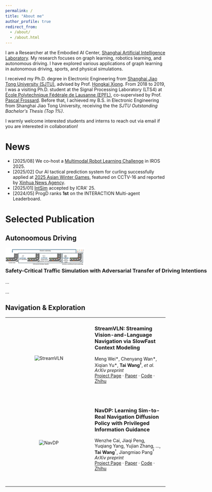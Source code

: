 ```yaml
---
permalink: /
title: "About me"
author_profile: true
redirect_from: 
  - /about/
  - /about.html
---
```

I am a Researcher at the Embodied AI Center, [Shanghai Artificial Intelligence Laboratory](https://www.shlab.org.cn/). My research focuses on graph learning, robotics learning, and autonomous driving. I have explored various applications of graph learning in autonomous driving, sports, and physical simulations.

I received my Ph.D. degree in Electronic Engineering from [Shanghai Jiao Tong University (SJTU)](https://en.sjtu.edu.cn), advised by Prof. [Hongkai Xiong](https://min.sjtu.edu.cn/En/FacultyShow/4?Vid=14). From 2018 to 2019, I was a visiting Ph.D. student at the Signal Processing Laboratory (LTS4) at [École Polytechnique Fédérale de Lausanne (EPFL)](https://www.epfl.ch/en/), co-supervised by Prof. [Pascal Frossard](https://people.epfl.ch/pascal.frossard). Before that, I achieved my B.S. in Electronic Engineering from Shanghai Jiao Tong University, receiving the the *SJTU Outstanding Bachelor's Thesis (Top 1%)*.

I warmly welcome interested students and interns to reach out via email if you are interested in collaboration!

News
======
* \[2025/08\] We co-host a [Multimodal Robot Learning Challenge](https://internrobotics.shlab.org.cn/challenge/2025/) in IROS 2025. 
* \[2025/02\] Our AI tactical prediction system for curling successfully applied at [2025 Asian Winter Games](https://www.harbin2025.com/english/index.html), featured on CCTV-16 and reported by [Xinhua News Agency](https://www.news.cn/sports/20250214/96fecff076cf4918bcbacc2540d6f837/c.html).
* \[2025/01\] [IntSim](https://arxiv.org/abs/2503.05180) accepted by ICRA' 25.
* \[2024/05\] ProgD ranks **1st** on the INTERACTION Multi-agent Leaderboard.

Selected Publication
======
<h2 class="archive__item-title">Autonoomous Driving</h2>
<div class="list__item">
  <div style="display: flex; align-items: flex-start; margin-bottom: 2em;">
    <div style="flex-shrink: 0; margin-right: 20px;">
    <img src="/assets/intsim.png" alt="IntSim paper image" width="250" style="max-width: 100%; height: auto;">
   <div class="list__item-content">
  <h3 class="archive__item-title" style="margin-top: 0;">Safety-Critical Traffic Simulation with Adversarial Transfer of Driving Intentions</h3>
  <p class="archive__item-excerpt">...</p>
  <div class="list__item-links">
    ...
  </div>
</div>
</div>
  </div>
</div>

## Navigation & Exploration

<table>
  <tr>
    <td style="width:260px; text-align:center;">
      <img src="/assets/images/streamvln.png" alt="StreamVLN" width="250">
    </td>
    <td>

### **StreamVLN: Streaming Vision-and-Language Navigation via SlowFast Context Modeling**

Meng Wei*, Chenyang Wan*, Xiqian Yu*, **Tai Wang**<sup>‡</sup>, *et al.*  
*ArXiv preprint*  
[Project Page](/#) · [Paper](/#) · [Code](/#) · [Zhihu](/#)

&nbsp;

</td>
  </tr>  
  <tr>
    <td style="width:260px; text-align:center;">
      <img src="/assets/images/navdp.png" alt="NavDP" width="250">
    </td>
    <td>

### **NavDP: Learning Sim-to-Real Navigation Diffusion Policy with Privileged Information Guidance**

Wenzhe Cai, Jiaqi Peng, Yuqiang Yang, Yujian Zhang, …, **Tai Wang**<sup>†</sup>, Jiangmiao Pang<sup>†</sup>  
*ArXiv preprint*  
[Project Page](/#) · [Paper](/#) · [Code](/#) · [Zhihu](/#)

&nbsp;

</td>
  </tr>
</table>
